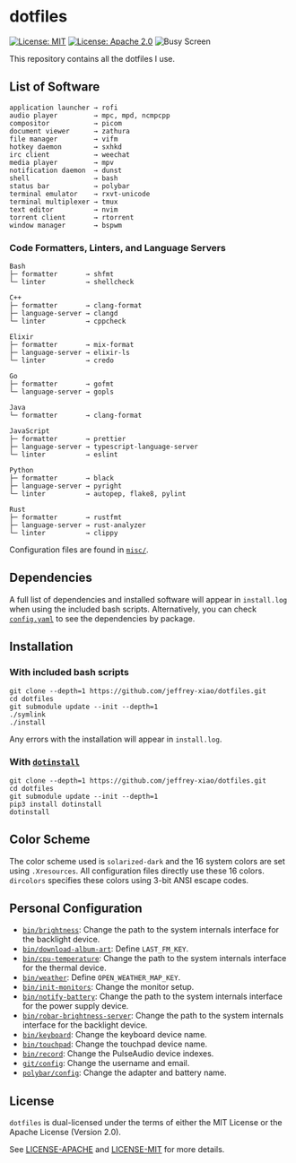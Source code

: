 # dotfiles

[![License: MIT](https://img.shields.io/badge/License-MIT-yellow.svg)](https://opensource.org/licenses/MIT)
[![License: Apache 2.0](https://img.shields.io/badge/License-Apache%202.0-blue.svg)](https://opensource.org/licenses/Apache-2.0)
![Busy Screen](screenshots/busy.png)

This repository contains all the dotfiles I use.

## List of Software

```
application launcher → rofi
audio player         → mpc, mpd, ncmpcpp
compositor           → picom
document viewer      → zathura
file manager         → vifm
hotkey daemon        → sxhkd
irc client           → weechat
media player         → mpv
notification daemon  → dunst
shell                → bash
status bar           → polybar
terminal emulator    → rxvt-unicode
terminal multiplexer → tmux
text editor          → nvim
torrent client       → rtorrent
window manager       → bspwm
```

### Code Formatters, Linters, and Language Servers

```
Bash
├─ formatter       → shfmt
└─ linter          → shellcheck

C++
├─ formatter       → clang-format
├─ language-server → clangd
└─ linter          → cppcheck

Elixir
├─ formatter       → mix-format
├─ language-server → elixir-ls
└─ linter          → credo

Go
├─ formatter       → gofmt
└─ language-server → gopls

Java
└─ formatter       → clang-format

JavaScript
├─ formatter       → prettier
├─ language-server → typescript-language-server
└─ linter          → eslint

Python
├─ formatter       → black
├─ language-server → pyright
└─ linter          → autopep, flake8, pylint

Rust
├─ formatter       → rustfmt
├─ language-server → rust-analyzer
└─ linter          → clippy
```

Configuration files are found in [`misc/`](misc/).

## Dependencies

A full list of dependencies and installed software will appear in `install.log` when using the
included bash scripts. Alternatively, you can check [`config.yaml`](config.yaml) to see the
dependencies by package.

## Installation

### With included bash scripts

```
git clone --depth=1 https://github.com/jeffrey-xiao/dotfiles.git
cd dotfiles
git submodule update --init --depth=1
./symlink
./install
```

Any errors with the installation will appear in `install.log`.

### With [`dotinstall`](https://github.com/jeffrey-xiao/dotinstall)

```
git clone --depth=1 https://github.com/jeffrey-xiao/dotfiles.git
cd dotfiles
git submodule update --init --depth=1
pip3 install dotinstall
dotinstall
```

## Color Scheme

The color scheme used is `solarized-dark` and the 16 system colors are set using `.Xresources`. All
configuration files directly use these 16 colors. `dircolors` specifies these colors using 3-bit
ANSI escape codes.

## Personal Configuration

- [`bin/brightness`](bin/brightness): Change the path to the system internals interface for the backlight device.
- [`bin/download-album-art`](bin/download-album-art): Define `LAST_FM_KEY`.
- [`bin/cpu-temperature`](bin/cpu-temperature): Change the path to the system internals interface for the thermal device.
- [`bin/weather`](bin/weather): Define `OPEN_WEATHER_MAP_KEY`.
- [`bin/init-monitors`](bin/init-monitors): Change the monitor setup.
- [`bin/notify-battery`](bin/notify-battery): Change the path to the system internals interface for the power supply device.
- [`bin/robar-brightness-server`](bin/robar-brightness-server): Change the path to the system internals interface for the backlight device.
- [`bin/keyboard`](bin/keyboard): Change the keyboard device name.
- [`bin/touchpad`](bin/touchpad): Change the touchpad device name.
- [`bin/record`](bin/record): Change the PulseAudio device indexes.
- [`git/config`](git/config): Change the username and email.
- [`polybar/config`](polybar/config): Change the adapter and battery name.

## License

`dotfiles` is dual-licensed under the terms of either the MIT License or the Apache License
(Version 2.0).

See [LICENSE-APACHE](LICENSE-APACHE) and [LICENSE-MIT](LICENSE-MIT) for more details.
